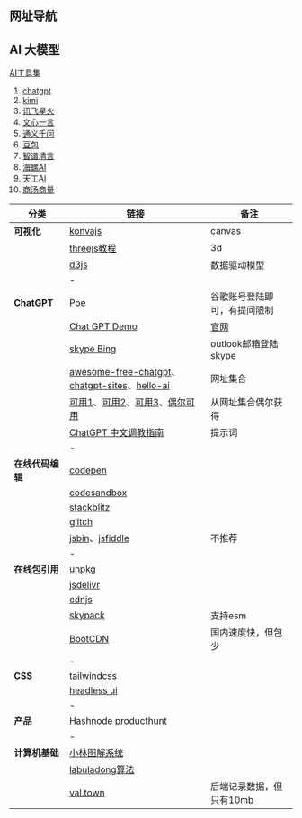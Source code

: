 ## 网址导航

## AI 大模型

[AI工具集](https://ai-bot.cn/)

1. [chatgpt](https://chatgpt.com/)
2. [kimi](https://kimi.moonshot.cn/)
3. [讯飞星火](https://xinghuo.xfyun.cn/desk)
4. [文心一言](https://yiyan.baidu.com/)
5. [通义千问](https://tongyi.aliyun.com/qianwen/)
6. [豆包](https://www.doubao.com/chat/)
7. [智谱清言](https://chatglm.cn/main/alltoolsdetail)
8. [海螺AI](https://hailuoai.com/)
9. [天工AI](https://www.tiangong.cn/)
10. [商汤商量](https://chat.sensetime.com/wb/chat?channel=chat&chatModel=chat&sessionId=0)



| 分类             | 链接                                                         | 备注                                    |
| ---------------- | ------------------------------------------------------------ | --------------------------------------- |
| **可视化**       | [konvajs](https://konvajs.org/)                              | canvas                                  |
|                  | [threejs教程](https://discoverthreejs.com/zh/book/first-steps/animation-loop/) | 3d                                      |
|                  | [d3js](https://d3js.org/)                                    | 数据驱动模型                            |
|                  | -                                                            |                                         |
| **ChatGPT**      | [Poe](https://poe.com/Sage)                                  | 谷歌账号登陆即可，有提问限制 |
|                  | [Chat GPT Demo](https://chat.chatgptdemo.net/)               | [官网](https://chatgptdemo.net/zh-hans) |
|                  | [skype Bing](https://web.skype.com/)                         | outlook邮箱登陆skype                    |
|                  | [awesome-free-chatgpt](https://github.com/LiLittleCat/awesome-free-chatgpt)、[chatgpt-sites](https://github.com/lzwme/chatgpt-sites)、[hello-ai](https://github.com/xxxily/hello-ai) | 网址集合                                |
|                  | [可用1](https://free.easychat.work/)、[可用2](https://chat.waixingyun.cn/#/chat/gpt/1002)、[可用3](https://chat.weuseing.com/)、[偶尔可用](https://w0gnp.aitianhu.fun/#/chat/1002) | 从网址集合偶尔获得                      |
|                  | [ChatGPT 中文调教指南](https://github.com/PlexPt/awesome-chatgpt-prompts-zh) | 提示词                                  |
|                  | -                                                            |                                         |
| **在线代码编辑** | [codepen](https://codepen.io/your-work/)                     |                                         |
|                  | [codesandbox](https://codesandbox.io/dashboard/recent)       |                                         |
|                  | [stackblitz](https://stackblitz.com/)                        |                                         |
|                  | [glitch](https://glitch.com/dashboard?group=owned&sortColumn=boost&sortDirection=DESC&page=1&showAll=false&filterDomain=) |                                         |
|                  | [jsbin](https://jsbin.com/)、[jsfiddle](https://jsfiddle.net/) | 不推荐                                  |
|                  | -                                                            |                                         |
| **在线包引用**   | [unpkg](https://www.unpkg.com/)                              |                                         |
|                  | [jsdelivr](https://www.jsdelivr.com/package/npm/lodash)      |                                         |
|                  | [cdnjs](https://cdnjs.com/libraries/lodash.js)               |                                         |
|                  | [skypack](https://www.skypack.dev/)                          | 支持esm                                 |
|                  | [BootCDN](https://www.bootcdn.cn/)                           | 国内速度快，但包少                      |
|                  | -                                                            |                                         |
| **CSS**          | [tailwindcss](https://tailwindcss.com/)                      |                                         |
|                  | [headless ui](https://headlessui.com/)                       |                                         |
|                  | -                                                            |                                         |
| **产品**         | [Hashnode producthunt](https://www.producthunt.com/products/hashnode-developers-community) |                                         |
|                  | -                                                            |                                         |
| **计算机基础**   | [小林图解系统](https://xiaolincoding.com/)                   |                                         |
|                  | [labuladong算法](https://labuladong.github.io/algo/)         |                                         |
|                  | [val.town](https://www.val.town/)                            | 后端记录数据，但只有10mb                |









